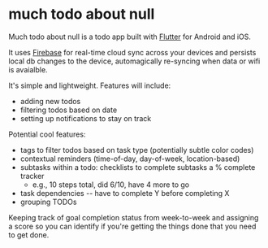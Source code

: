 # much todo about null

Much todo about null is a todo app built with [Flutter](https://flutter.io/) for Android and iOS. 

It uses [Firebase](https://firebase.google.com/) for real-time cloud sync across your devices and persists local db changes to the device, automagically re-syncing when data or wifi is avaialble.

It's simple and lightweight. Features will include:

* adding new todos
* filtering todos based on date
* setting up notifications to stay on track

Potential cool features:

* tags to filter todos based on task type (potentially subtle color codes)
* contextual reminders (time-of-day, day-of-week, location-based)
* subtasks within a todo: checklists to complete subtasks a % complete tracker
  * e.g., 10 steps total, did 6/10, have 4 more to go
* task dependencies -- have to complete Y before completing X
* grouping TODOs

Keeping track of goal completion status from week-to-week and assigning a score so you can identify if you're getting the things done that you need to get done.